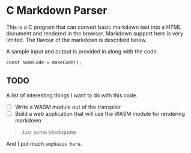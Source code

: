 # C Markdown Parser

This is a C program that can convert basic markdown text into a HTML document and rendered in the browser.
Markdown support here is very limited. The flavour of the markdown is described below.

A sample input and output is provided in along with the code.

```
const someCode = makeCode();
```
## TODO

A list of interesting things I want to do with this code.

- [ ] Write a WASM module out of the transpiler
- [ ] Build a web application that will use the WASM module for rendering markdown

> Just some blockquote

And I put much `emphasis here`.
